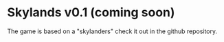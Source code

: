 # Skylands v0.1 (coming soon)
The game is based on a "skylanders" check it out in the github repository.

